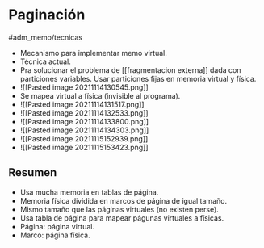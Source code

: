 # Paginación
#adm_memo/tecnicas
- Mecanismo para implementar memo virtual.
- Técnica actual.
- Pra solucionar el problema de [[fragmentacion externa]] dada con particiones variables. Usar particiones fijas en memoria virtual y física.
- ![[Pasted image 20211114130545.png]]
- Se mapea virtual a física (invisible al programa).
- ![[Pasted image 20211114131517.png]]
- ![[Pasted image 20211114132533.png]]
- ![[Pasted image 20211114133800.png]]
- ![[Pasted image 20211114134303.png]]
- ![[Pasted image 20211115152939.png]]
- ![[Pasted image 20211115153423.png]]
## Resumen
- Usa mucha memoria en tablas de página.
- Memoria física dividida en marcos de página de igual tamaño.
- Mismo tamaño que las páginas virtuales (no existen perse).
- Usa tabla de página para mapear págunas virtuales a físicas.
- Página: página virtual.
- Marco: página física.